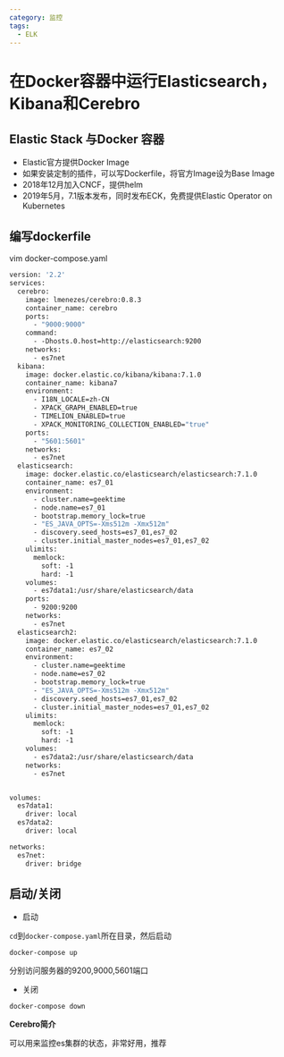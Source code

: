 ```yaml
---
category: 监控
tags:
  - ELK
---
```


# 在Docker容器中运行Elasticsearch，Kibana和Cerebro

## Elastic Stack 与Docker 容器

* Elastic官方提供Docker Image
* 如果安装定制的插件，可以写Dockerfile，将官方Image设为Base Image
* 2018年12月加入CNCF，提供helm
* 2019年5月，7.1版本发布，同时发布ECK，免费提供Elastic Operator on Kubernetes

## 编写dockerfile

vim docker-compose.yaml

```dockerfile
version: '2.2'
services:
  cerebro:
    image: lmenezes/cerebro:0.8.3
    container_name: cerebro
    ports:
      - "9000:9000"
    command:
      - -Dhosts.0.host=http://elasticsearch:9200
    networks:
      - es7net
  kibana:
    image: docker.elastic.co/kibana/kibana:7.1.0
    container_name: kibana7
    environment:
      - I18N_LOCALE=zh-CN
      - XPACK_GRAPH_ENABLED=true
      - TIMELION_ENABLED=true
      - XPACK_MONITORING_COLLECTION_ENABLED="true"
    ports:
      - "5601:5601"
    networks:
      - es7net
  elasticsearch:
    image: docker.elastic.co/elasticsearch/elasticsearch:7.1.0
    container_name: es7_01
    environment:
      - cluster.name=geektime
      - node.name=es7_01
      - bootstrap.memory_lock=true
      - "ES_JAVA_OPTS=-Xms512m -Xmx512m"
      - discovery.seed_hosts=es7_01,es7_02
      - cluster.initial_master_nodes=es7_01,es7_02
    ulimits:
      memlock:
        soft: -1
        hard: -1
    volumes:
      - es7data1:/usr/share/elasticsearch/data
    ports:
      - 9200:9200
    networks:
      - es7net
  elasticsearch2:
    image: docker.elastic.co/elasticsearch/elasticsearch:7.1.0
    container_name: es7_02
    environment:
      - cluster.name=geektime
      - node.name=es7_02
      - bootstrap.memory_lock=true
      - "ES_JAVA_OPTS=-Xms512m -Xmx512m"
      - discovery.seed_hosts=es7_01,es7_02
      - cluster.initial_master_nodes=es7_01,es7_02
    ulimits:
      memlock:
        soft: -1
        hard: -1
    volumes:
      - es7data2:/usr/share/elasticsearch/data
    networks:
      - es7net


volumes:
  es7data1:
    driver: local
  es7data2:
    driver: local

networks:
  es7net:
    driver: bridge
```

## 启动/关闭

* 启动

`cd`到`docker-compose.yaml`所在目录，然后启动

```
docker-compose up 
```

分别访问服务器的9200,9000,5601端口

* 关闭

```
docker-compose down
```

**Cerebro简介**

可以用来监控es集群的状态，非常好用，推荐